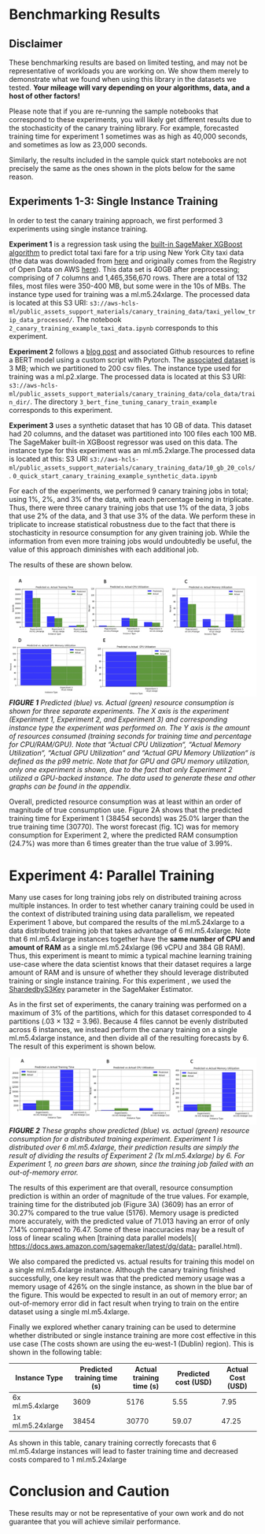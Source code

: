 

# Benchmarking Results

## **Disclaimer** 

These benchmarking results are based on limited testing, and may not be representative of workloads you are working on. We show them merely to demonstrate what we found when using this library in the datasets we tested. **Your mileage will vary depending on your algorithms, data, and a host of other factors!**

Please note that if you are re-running the sample notebooks that correspond to these experiments, you will likely get different results due to the stochasticity of the canary training library. For example, forecasted training time for experiment 1 sometimes was as high as 40,000 seconds, and sometimes as low as 23,000 seconds. 

Similarly, the results  included in the sample quick start notebooks are not precisely the same as the ones shown in the plots below for the same reason.  



## Experiments 1-3: Single Instance Training


In order to test the canary training approach, we first performed 3 experiments using single instance training.

**Experiment 1** is a regression task using the [built-in SageMaker XGBoost algorithm](https://docs.aws.amazon.com/sagemaker/latest/dg/xgboost.html) to predict total taxi fare for a trip using New York City taxi data (the data was downloaded from [here]( http://s3//nyc-tlc/trip/data/) and originally comes from the Registry of Open Data on AWS [here](https://registry.opendata.aws/nyc-tlc-trip-records-pds/)). This data set is 40GB after preprocessing; comprising of 7 columns and 1,465,356,670 rows. There are a total of 132 files, most files were 350-400 MB, but some were in the 10s of MBs. The instance type used for training was a ml.m5.24xlarge. The processed data is located at this S3 URI: `s3://aws-hcls-ml/public_assets_support_materials/canary_training_data/taxi_yellow_trip_data_processed/`. The notebook `2_canary_training_example_taxi_data.ipynb` corresponds to this experiment.

**Experiment 2** follows a [blog post](https://aws.amazon.com/blogs/machine-learning/fine-tuning-a-pytorch-bert-model-and-deploying-it-with-amazon-elastic-inference-on-amazon-sagemaker/) and associated Github resources to refine a BERT model using a custom script with Pytorch. The [associated dataset](https://nyu-mll.github.io/CoLA/) is 3 MB; which we partitioned to 200 csv files. The instance type used for training was a ml.p2.xlarge. The processed data is located at this S3 URI: `s3://aws-hcls-ml/public_assets_support_materials/canary_training_data/cola_data/train_dir/`. The directory `3_bert_fine_tuning_canary_train_example` corresponds to this experiment.


**Experiment 3** uses a synthetic dataset that has 10 GB of data. This dataset had 20 columns, and the dataset was partitioned into 100 files each 100 MB. The SageMaker built-in XGBoost regressor was used on this data. The instance type for this experiment was an ml.m5.2xlarge.The processed data is located at this: S3 URI `s3://aws-hcls-ml/public_assets_support_materials/canary_training_data/10_gb_20_cols/`. `0_quick_start_canary_training_example_synthetic_data.ipynb` 

For each of the experiments, we performed 9 canary training jobs in total; using 1%, 2%, and 3% of the data, with each percentage being in triplicate. Thus, there were three canary training jobs that use 1% of the data, 3 jobs that use 2% of the data, and 3 that use 3% of the data. We perform these in triplicate to increase statistical robustness due to the fact that there is stochasticity in resource consumption for any given training job. While the information from even more training jobs would undoubtedly be useful, the value of this approach diminishes  with each additional job.

The results of these are shown below.

![alt text](images/image_1.png) ***FIGURE 1** Predicted (blue) vs. Actual (green) resource consumption is shown for three separate experiments. The X axis is the experiment (Experiment 1, Experiment 2, and Experiment 3) and corresponding instance type the experiment was performed on. The Y axis is the amount of resources consumed (training seconds for training time and percentage for CPU/RAM/GPU). Note that “Actual CPU Utilization“, “Actual Memory Utilization“, “Actual GPU Utilization“ and “Actual GPU Memory Utilization“ is defined as the p99 metric. Note that for GPU and GPU memory utilization, only one experiment is shown, due to the fact that only Experiment 2 utilized a GPU-backed instance. The data used to generate these and other graphs can be found in the appendix.*


Overall, predicted resource consumption was at least within an order of magnitude of true consumption use. Figure 2A shows that the predicted training time for Experiment 1 (38454 seconds) was 25.0% larger than the true training time (30770). The worst forecast (fig. 1C) was for memory consumption for Experiment 2, where the predicted RAM consumption (24.7%) was more than 6 times greater than the true value of 3.99%.


# Experiment 4: Parallel Training


Many use cases for long training jobs rely on distributed training across multiple instances. In order to test whether canary training could be used in the context of distributed training using data parallelism, we repeated Experiment 1 above, but compared the results of the ml.m5.24xlarge to a data distributed training job that takes advantage of 6 ml.m5.4xlarge. Note that 6 ml.m5.4xlarge instances together have the **same number of CPU and amount of RAM** as a single ml.m5.24xlarge (96 vCPU and 384 GB RAM). Thus, this experiment is meant to mimic a typical machine learning training use-case where the data scientist knows that their dataset requires a large amount of RAM and is unsure of whether they should leverage distributed training or single instance training. For this experiment , we used the [ShardedbyS3Key](https://docs.aws.amazon.com/sagemaker/latest/APIReference/API_S3DataSource.html) parameter in the SageMaker Estimator.

As in the first set of experiments, the canary training was performed on a maximum of 3% of the partitions, which for this dataset corresponded to 4 partitions (.03 × 132 = 3.96). Because 4 files cannot be evenly distributed across 6 instances, we instead perform the canary training on a single ml.m5.4xlarge instance, and then divide all of the resulting forecasts by 6. The result of this experiment is shown below.

![alt text](images/image_2.png) ***FIGURE 2** These graphs show predicted (blue) vs. actual (green) resource consumption for a distributed training experiment. Experiment 1 is distributed over 6 ml.m5.4xlarge, their prediction results are simply the result of dividing the results of Experiment 2 (1x ml.m5.4xlarge) by 6. For Experiment 1, no green bars are shown, since the training job failed with an out-of-memory error.*


The results of this experiment are that overall, resource consumption prediction is within an order of magnitude of the true values. For example, training time for the distributed job (Figure 3A) (3609) has an error of 30.27% compared to the true value (5176). Memory usage is predicted more accurately, with the predicted value of 71.013 having an error of only 7.14% compared to 76.47. Some of these inaccuracies may be a result of loss of linear scaling when [training data parallel models]( https://docs.aws.amazon.com/sagemaker/latest/dg/data- parallel.html).

We also compared the predicted vs. actual results for training this model on a single ml.m5.4xlarge instance. Although the canary training finished successfully, one key result was that the predicted memory usage was a memory usage of 426% on the single instance, as shown in the blue bar of the figure. This would be expected to result in an out of memory error; an out-of-memory error did in fact result when trying to train on the entire dataset using a single ml.m5.4xlarge.

Finally we explored whether canary training can be used to determine whether distributed or single instance training are more cost effective in this use case (The costs shown are using the eu-west-1 (Dublin) region). This is shown in the following table:



| Instance Type      | Predicted training time (s) | Actual training time (s) | Predicted cost (USD)| Actual Cost (USD)|
| ----------- | ----------- | ----------- |----------- |----------- |
| 6x ml.m5.4xlarge       | 3609|5176|5.55|7.95|
| 1x ml.m5.24xlarge     | 38454|30770|59.07|47.25|



As shown in this table, canary training correctly forecasts that 6 ml.m5.4xlarge instances will lead to faster training time and decreased costs compared to 1 ml.m5.24xlarge


# Conclusion and Caution


These results may or not be representative of your own work and do not guarantee that you will achieve similair performance.




